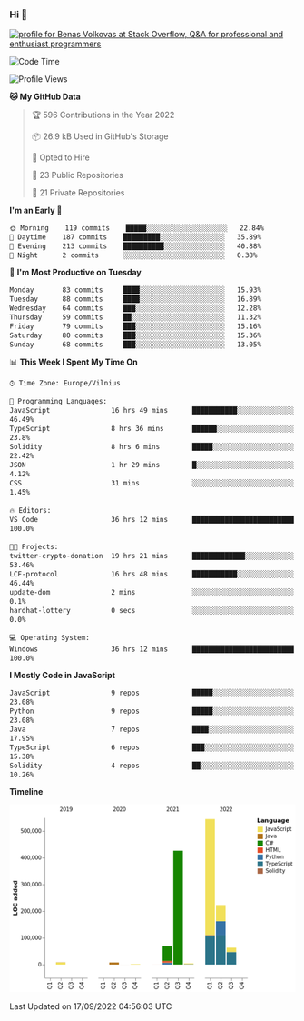 ### Hi 👋
<a href="https://stackoverflow.com/users/14954249/benas-volkovas"><img src="https://stackoverflow.com/users/flair/14954249.png?theme=dark" width="208" height="58" alt="profile for Benas Volkovas at Stack Overflow, Q&amp;A for professional and enthusiast programmers" title="profile for Benas Volkovas at Stack Overflow, Q&amp;A for professional and enthusiast programmers"></a>

<!--START_SECTION:waka-->
![Code Time](http://img.shields.io/badge/Code%20Time-952%20hrs%2051%20mins-blue)

![Profile Views](http://img.shields.io/badge/Profile%20Views-5-blue)

**🐱 My GitHub Data** 

> 🏆 596 Contributions in the Year 2022
 > 
> 📦 26.9 kB Used in GitHub's Storage 
 > 
> 💼 Opted to Hire
 > 
> 📜 23 Public Repositories 
 > 
> 🔑 21 Private Repositories  
 > 
**I'm an Early 🐤** 

```text
🌞 Morning    119 commits    █████░░░░░░░░░░░░░░░░░░░░   22.84% 
🌆 Daytime    187 commits    █████████░░░░░░░░░░░░░░░░   35.89% 
🌃 Evening    213 commits    ██████████░░░░░░░░░░░░░░░   40.88% 
🌙 Night      2 commits      ░░░░░░░░░░░░░░░░░░░░░░░░░   0.38%

```
📅 **I'm Most Productive on Tuesday** 

```text
Monday       83 commits     ████░░░░░░░░░░░░░░░░░░░░░   15.93% 
Tuesday      88 commits     ████░░░░░░░░░░░░░░░░░░░░░   16.89% 
Wednesday    64 commits     ███░░░░░░░░░░░░░░░░░░░░░░   12.28% 
Thursday     59 commits     ██░░░░░░░░░░░░░░░░░░░░░░░   11.32% 
Friday       79 commits     ███░░░░░░░░░░░░░░░░░░░░░░   15.16% 
Saturday     80 commits     ███░░░░░░░░░░░░░░░░░░░░░░   15.36% 
Sunday       68 commits     ███░░░░░░░░░░░░░░░░░░░░░░   13.05%

```


📊 **This Week I Spent My Time On** 

```text
⌚︎ Time Zone: Europe/Vilnius

💬 Programming Languages: 
JavaScript               16 hrs 49 mins      ███████████░░░░░░░░░░░░░░   46.49% 
TypeScript               8 hrs 36 mins       ██████░░░░░░░░░░░░░░░░░░░   23.8% 
Solidity                 8 hrs 6 mins        █████░░░░░░░░░░░░░░░░░░░░   22.42% 
JSON                     1 hr 29 mins        █░░░░░░░░░░░░░░░░░░░░░░░░   4.12% 
CSS                      31 mins             ░░░░░░░░░░░░░░░░░░░░░░░░░   1.45%

🔥 Editors: 
VS Code                  36 hrs 12 mins      █████████████████████████   100.0%

🐱‍💻 Projects: 
twitter-crypto-donation  19 hrs 21 mins      █████████████░░░░░░░░░░░░   53.46% 
LCF-protocol             16 hrs 48 mins      ███████████░░░░░░░░░░░░░░   46.44% 
update-dom               2 mins              ░░░░░░░░░░░░░░░░░░░░░░░░░   0.1% 
hardhat-lottery          0 secs              ░░░░░░░░░░░░░░░░░░░░░░░░░   0.0%

💻 Operating System: 
Windows                  36 hrs 12 mins      █████████████████████████   100.0%

```

**I Mostly Code in JavaScript** 

```text
JavaScript               9 repos             █████░░░░░░░░░░░░░░░░░░░░   23.08% 
Python                   9 repos             █████░░░░░░░░░░░░░░░░░░░░   23.08% 
Java                     7 repos             ████░░░░░░░░░░░░░░░░░░░░░   17.95% 
TypeScript               6 repos             ███░░░░░░░░░░░░░░░░░░░░░░   15.38% 
Solidity                 4 repos             ██░░░░░░░░░░░░░░░░░░░░░░░   10.26%

```


**Timeline**

![Chart not found](https://raw.githubusercontent.com/BenasVolkovas/BenasVolkovas/main/charts/bar_graph.png) 


 Last Updated on 17/09/2022 04:56:03 UTC
<!--END_SECTION:waka-->
